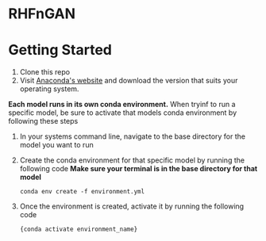 # RHFnGAN

# Getting Started

1. Clone this repo
2. Visit [Anaconda's website](https://docs.anaconda.com/free/anaconda/install/index.html) and download the version that suits your operating system.

**Each model runs in its own conda environment.** When tryinf to run a specific model, be sure to activate that models conda environment by following these steps
1. In your systems command line, navigate to the base directory for the model you want to run
2. Create the conda environment for that specific model by running the following code  **Make sure your terminal is in the base directory for that model**

   ```conda env create -f environment.yml``` 

4. Once the environment is created, activate it by running the following code

   ```{conda activate environment_name}```
